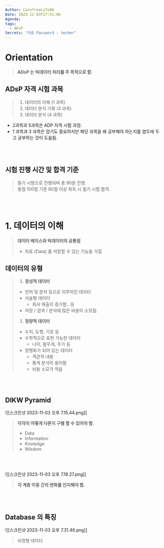 ```yaml
---
Author: CarefreeLife98
Date: 2023-11-03T17:51:00
Agenda: 
tags:
  - ADsP
Secrets: "자료 Password : techmr"
---
```

# Orientation
> **ADsP 는 빅데이터 처리를 주 목적으로 함.**
## ADsP 자격 시험 과목
> 1. 데이터의 이해 (1 과목)
> 2. 데이터 분석 기획 (3 과목)
> 3. 데이터 분석 (4 과목)
- 2과목과 5과목은 ADP 자격 시험 과정.
- 1 과목과 3 과목은 암기도 중요하지만 해당 과목을 왜 공부해야 하는지를 염두에 두고 공부하는 것이 도움됨.

<br><br>
## 시험 진행 시간 및 합격 기준
> 필기 시험으로 진행되며 총 90분 진행.<br>
> 총점 100점 기준 60점 이상 취득 시 필기 시험 합격.

<br><br>

# 1. 데이터의 이해
> **데이터 베이스와 빅데이터의 공통점**
> - 자료 (Data) 를 저장할 수 있는 기능을 가짐

## 데이터의 유형
> 1. **정성적 데이터**
> 	- 언어 및 문자 등으로 이루어진 데이터
> 	- 서술형 데이터
> 		- 회사 매출이 증가함.. 등
> 	- 저장 / 검색 / 분석에 많은 비용이 소모됨.
> 1. **정량적 데이터**
> 	- 수치, 도형, 기호 등
> 	- 수학적으로 표현 가능한 데이터
> 		- 나이, 몸무게, 주가 등
> 	- 정형화가 되어 있는 데이터
> 		- 객관적 내용
> 		- 통계 분석이 용이함
> 		- 비용 소모가 적음

<br><br>

## DIKW Pyramid
![[스크린샷 2023-11-03 오후 7.15.44.png]]
> **각각이 어떻게 다른지 구별 할 수 있어야 함.**
> - Data
> - Information
> - Knoledge
> - Wisdom

<br><br>

![[스크린샷 2023-11-03 오후 7.19.27.png]]
> **각 계층 이동 간의 변화를 인지해야 함.**

<br><br>
## Database 의 특징
![[스크린샷 2023-11-03 오후 7.31.46.png]]
> 비정형 데이터
> 